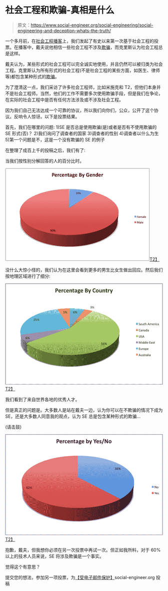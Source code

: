 # 社会工程和欺骗-真相是什么

> 原文：<https://www.social-engineer.org/social-engineering/social-engineering-and-deception-whats-the-truth/>

一个多月前，在[社会工程播客](https://www.social-engineer.org/podcast/)上，我们发起了有史以来第一次基于社会工程的投票。在播客中，戴夫说他相信一些社会工程不涉及[欺骗](https://www.social-engineer.org/newsletter/Social-Engineer.OrgNewsletterVol.04Iss.47.htm)，而克里斯认为社会工程总是这样。

戴夫认为，某些形式的社会工程可以完全诚实地使用，并且仍然可以被归类为社会工程。克里斯认为所有形式的社会工程(不是社会工程的某些方面，如医生、律师等)都包含某种形式的[欺骗](https://www.social-engineer.org/podcast/episode-015-using-deception-as-a-social-engineer/)。

为了澄清这一点，我们采访了许多社会工程师，比如米施克和 T2，但他们本身并不是社会工程师。当然，他们的工作不需要多次使用欺骗手段，但是我们在争论，在实际的社会工程中是否有任何方法涉及或不涉及社会工程。

因为我们自己无法达成一个可靠的协议，所以我们向你们，公众，公开了这个协议。反响令人惊讶。以下是投票结果。

首先，我们在哪里的问题:
1)SE 是否总是使用欺骗(是)或者是否有不使用欺骗的 SE 形式(否)？
2)我们询问了调查者的国家
3)调查者的性别
4)调查者以什么为生
5)第一个问题是不，这是一个没有欺骗的 SE 的例子

在整理了成百上千的投稿之后，我们有了:

当我们按性别分解回答的人的百分比时。

[![](img/7f84b5add48f211380319e9b18ef5cde.png "ByGender")T2】](https://www.social-engineer.org/polls/social-engineering-and-deception-whats-the-truth/attachment/bygender/)

没什么大惊小怪的，我们认为在这里会看到更多的男生比女生做出回应。然后我们按地理区域进行了细分:

[![](img/40bddf6fda4e4b93836ba0cf4fae4048.png "ByCountry")T2】](https://www.social-engineer.org/polls/social-engineering-and-deception-whats-the-truth/attachment/bycountry/)

我们看到了来自世界各地的优秀人才。

但是真正的问题是。大多数人是站在戴夫一边，认为你可以在不欺骗的情况下成为 SE，还是大多数人同意我的观点，认为 SE 总是包含某种形式的欺骗…

(请击鼓)

[![](img/7ecc11cfb472fca0d2cde99972651245.png "ByYesNo")T2】](https://www.social-engineer.org/polls/social-engineering-and-deception-whats-the-truth/attachment/byyesno/)

抱歉，戴夫，但我想你必须在另一次投票中再试一次。但正如我所料，对于 60%以上的技术人员来说，SE 将涉及欺骗是一个事实。

觉得这个有意思？

提交您的想法，参加另一项投票，为[【受电子邮件保护】](/cdn-cgi/l/email-protection)social-engineer.org 投稿
